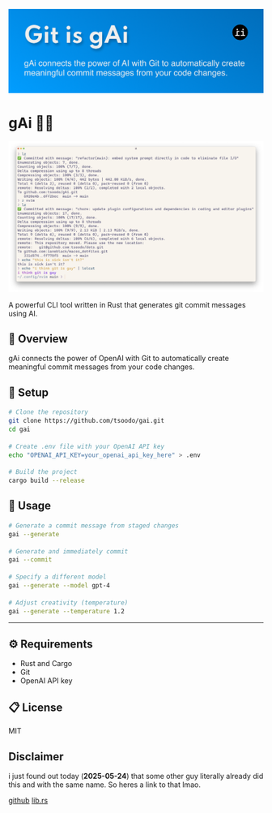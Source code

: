 ![gAi](./pics/gai.png)

# gAi 🤖📝

![gitisgai](./pics/pic.png)

A powerful CLI tool written in Rust that generates git commit messages using AI.

## 🦀 Overview

gAi connects the power of OpenAI with Git to automatically create meaningful commit messages from your code changes.

## 🔧 Setup

```bash
# Clone the repository
git clone https://github.com/tsoodo/gai.git
cd gai

# Create .env file with your OpenAI API key
echo "OPENAI_API_KEY=your_openai_api_key_here" > .env

# Build the project
cargo build --release
```

## 🚀 Usage

```bash
# Generate a commit message from staged changes
gai --generate

# Generate and immediately commit
gai --commit

# Specify a different model
gai --generate --model gpt-4

# Adjust creativity (temperature)
gai --generate --temperature 1.2
```

---

## ⚙️ Requirements

- Rust and Cargo
- Git
- OpenAI API key

## 📋 License

MIT

## Disclaimer
i just found out today (**2025-05-24**) that some other guy literally already did this and with the same name. So heres a link to that lmao. 

[github](https://github.com/dpecos/gai)
[lib.rs](https://lib.rs/crates/gai)
